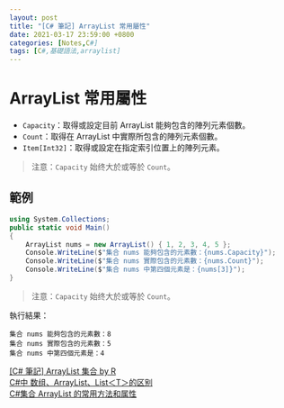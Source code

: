 ```yaml
---
layout: post
title: "[C# 筆記] ArrayList 常用屬性"
date: 2021-03-17 23:59:00 +0800
categories: [Notes,C#]
tags: [C#,基礎語法,arraylist]
---
```



# ArrayList 常用屬性
 
- `Capacity`：取得或設定目前 ArrayList 能夠包含的陣列元素個數。
- `Count`：取得在 ArrayList 中實際所包含的陣列元素個數。
- `Item[Int32]`：取得或設定在指定索引位置上的陣列元素。

> 注意：`Capacity` 始终大於或等於 `Count`。

## 範例

```c#
using System.Collections;	
public static void Main()
{
    ArrayList nums = new ArrayList() { 1, 2, 3, 4, 5 };
    Console.WriteLine($"集合 nums 能夠包含的元素數：{nums.Capacity}");
    Console.WriteLine($"集合 nums 實際包含的元素數：{nums.Count}");
    Console.WriteLine($"集合 nums 中第四個元素是：{nums[3]}");
}
```

> 注意：`Capacity` 始终大於或等於 `Count`。

執行結果：

```
集合 nums 能夠包含的元素數：8
集合 nums 實際包含的元素數：5
集合 nums 中第四個元素是：4
```

[[C# 筆記] ArrayList 集合 by R](https://riivalin.github.io/posts/2011/01/arraylist/)        
[C#中 数组、ArrayList、List＜T＞的区别](https://blog.csdn.net/Dust_Evc/article/details/114984023)       
[C#集合 ArrayList 的常用方法和属性](https://blog.csdn.net/qq_42007357/article/details/104278427)